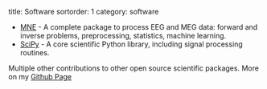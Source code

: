 title: Software
sortorder: 1
category: software

- [MNE](http://mne.tools/) - A complete package to process EEG and MEG data: forward and inverse problems, preprocessing, statistics, machine learning.
- [SciPy](https://scipy.org) - A core scientific Python library, including signal processing routines.

Multiple other contributions to other open source scientific packages.
More on my [Github Page](http://github.com/larsoner)
